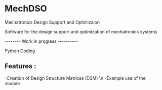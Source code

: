  # MechDSO
Mechatronics Design Support and Optimizaion


Software for the design support and optimization of mechatronics systems

--------          Work in progress     ----------

Python Coding

## Features :
-Creation of Design Structure Matrices (DSM) \n
-Example use of the module
